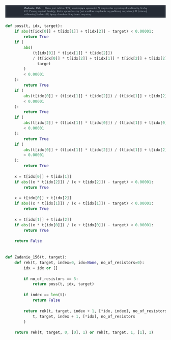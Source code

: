 <picture>
  <source srcset="../../srt/zbior_zadan/156.png" media="(prefers-color-scheme: light)">
  <source srcset="../../srt/zbior_zadan/black_156.png" media="(prefers-color-scheme: dark)">
  <img src="../../srt/zbior_zadan/black_156.png" alt="zadanie 156">
</picture>

```python
def poss(t, idx, target):
    if abs(t[idx[0]] + t[idx[1]] + t[idx[2]] - target) < 0.00001:
        return True
    if (
        abs(
            (t[idx[0]] * t[idx[1]] * t[idx[2]])
            / (t[idx[0]] * t[idx[2]] + t[idx[1]] * t[idx[2]] + t[idx[2]] * t[idx[1]])
            - target
        )
        < 0.00001
    ):
        return True
    if (
        abs(t[idx[0]] + (t[idx[1]] * t[idx[2]]) / (t[idx[1]] + t[idx[2]]) - target)
        < 0.00001
    ):
        return True
    if (
        abs(t[idx[2]] + (t[idx[1]] * t[idx[0]]) / (t[idx[1]] + t[idx[0]]) - target)
        < 0.00001
    ):
        return True
    if (
        abs(t[idx[0]] + (t[idx[1]] * t[idx[2]]) / (t[idx[1]] + t[idx[2]]) - target)
        < 0.00001
    ):
        return True

    x = t[idx[0]] + t[idx[1]]
    if abs((x * t[idx[2]]) / (x + t[idx[2]]) - target) < 0.00001:
        return True

    x = t[idx[0]] + t[idx[2]]
    if abs((x * t[idx[1]]) / (x + t[idx[1]]) - target) < 0.00001:
        return True

    x = t[idx[1]] + t[idx[2]]
    if abs((x * t[idx[0]]) / (x + t[idx[0]]) - target) < 0.00001:
        return True

    return False


def Zadanie_156(t, target):
    def rek(t, target, index=0, idx=None, no_of_resistors=0):
        idx = idx or []

        if no_of_resistors == 3:
            return poss(t, idx, target)

        if index == len(t):
            return False

        return rek(t, target, index + 1, [*idx, index], no_of_resistors + 1) or rek(
            t, target, index + 1, [*idx], no_of_resistors
        )

    return rek(t, target, 0, [0], 1) or rek(t, target, 1, [1], 1)



```